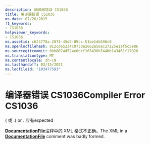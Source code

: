 ```yaml
---
description: 编译器错误 CS1036
title: 编译器错误 CS1036
ms.date: 07/20/2015
f1_keywords:
- CS1036
helpviewer_keywords:
- CS1036
ms.assetid: c624778a-2074-45d2-89cc-51be1db596c9
ms.openlocfilehash: 812cda5234c0733a2662a56ac27225e1af5c5e86
ms.sourcegitcommit: 0bb8074d524e0dcf165430b744bb143461f17026
ms.translationtype: MT
ms.contentlocale: zh-CN
ms.lasthandoff: 03/15/2021
ms.locfileid: "103477583"
---
```

# <a name="compiler-error-cs1036"></a><span data-ttu-id="a777d-103">编译器错误 CS1036</span><span class="sxs-lookup"><span data-stu-id="a777d-103">Compiler Error CS1036</span></span>

<span data-ttu-id="a777d-104">( 或 .</span><span class="sxs-lookup"><span data-stu-id="a777d-104">( or .</span></span> <span data-ttu-id="a777d-105">应有</span><span class="sxs-lookup"><span data-stu-id="a777d-105">expected</span></span>  
  
 <span data-ttu-id="a777d-106">[**DocumentationFile**](../language-reference/compiler-options/output.md#documentationfile)注释中的 XML 格式不正确。</span><span class="sxs-lookup"><span data-stu-id="a777d-106">The XML in a [**DocumentationFile**](../language-reference/compiler-options/output.md#documentationfile) comment was badly formed.</span></span>
